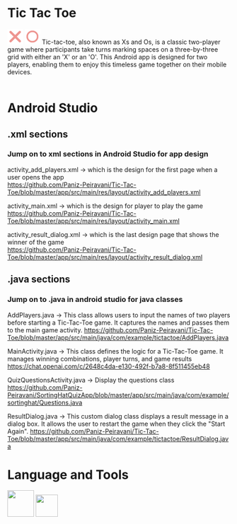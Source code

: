 # Tic Tac Toe
<img src="https://github.com/Paniz-Peiravani/Tic-Tac-Toe/blob/master/app/src/main/res/drawable/ximage.png" width="35" height="35"> <img src="https://github.com/Paniz-Peiravani/Tic-Tac-Toe/blob/master/app/src/main/res/drawable/oimage.png" width="35" height="35"> Tic-tac-toe, also known as Xs and Os, is a classic two-player game where participants take turns marking spaces on a three-by-three grid with either an 'X' or an 'O'. This Android app is designed for two players, enabling them to enjoy this timeless game together on their mobile devices. <br />
 <br />

# Android Studio
## .xml sections
### Jump on to xml sections in Android Studio for app design <br />

activity_add_players.xml -> which is the design for the first page when a user opens the app <br />
https://github.com/Paniz-Peiravani/Tic-Tac-Toe/blob/master/app/src/main/res/layout/activity_add_players.xml

activity_main.xml -> which is the design for player to play the game <br />
https://github.com/Paniz-Peiravani/Tic-Tac-Toe/blob/master/app/src/main/res/layout/activity_main.xml

activity_result_dialog.xml -> which is the last design page that shows the winner of the game <br />
https://github.com/Paniz-Peiravani/Tic-Tac-Toe/blob/master/app/src/main/res/layout/activity_result_dialog.xml

## .java sections
### Jump on to .java in android studio for java classes <br />

AddPlayers.java -> This class allows users to input the names of two players before starting a Tic-Tac-Toe game. It captures the names and passes them to the main game activity.
https://github.com/Paniz-Peiravani/Tic-Tac-Toe/blob/master/app/src/main/java/com/example/tictactoe/AddPlayers.java

MainActivity.java -> This class defines the logic for a Tic-Tac-Toe game. It manages winning combinations, player turns, and game results
https://chat.openai.com/c/2648c4da-e130-492f-b7a8-8f511455eb48

QuizQuestionsActivity.java -> Display the questions class
https://github.com/Paniz-Peiravani/SortingHatQuizApp/blob/master/app/src/main/java/com/example/sortinghat/Questions.java

ResultDialog.java -> This custom dialog class displays a result message in a dialog box. It allows the user to restart the game when they click the "Start Again".
https://github.com/Paniz-Peiravani/Tic-Tac-Toe/blob/master/app/src/main/java/com/example/tictactoe/ResultDialog.java

# Language and Tools
<img src="https://user-images.githubusercontent.com/100456553/221447905-01a3da11-262c-4a14-8495-e5a78da71b49.png" width="60" height="60"> <img src="https://user-images.githubusercontent.com/100456553/221447923-2ced3945-ab03-4dd0-b32a-12c7a56eb1c7.png" width="50" height="50">
